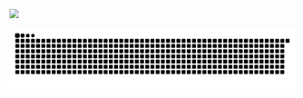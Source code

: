 ![](https://user-images.githubusercontent.com/507615/90595977-95e70e80-e220-11ea-864a-6a61adaff212.png)


<picture>
  <source media="(prefers-color-scheme: dark)" srcset="https://raw.githubusercontent.com/xcy960815/xcy960815/output/github-contribution-grid-snake-dark.svg">
  <source media="(prefers-color-scheme: light)" srcset="https://raw.githubusercontent.com/xcy960815/xcy960815/output/github-contribution-grid-snake.svg">
  <img alt="github contribution grid snake animation" src="https://raw.githubusercontent.com/xcy960815/xcy960815/output/github-contribution-grid-snake.svg">
</picture>
